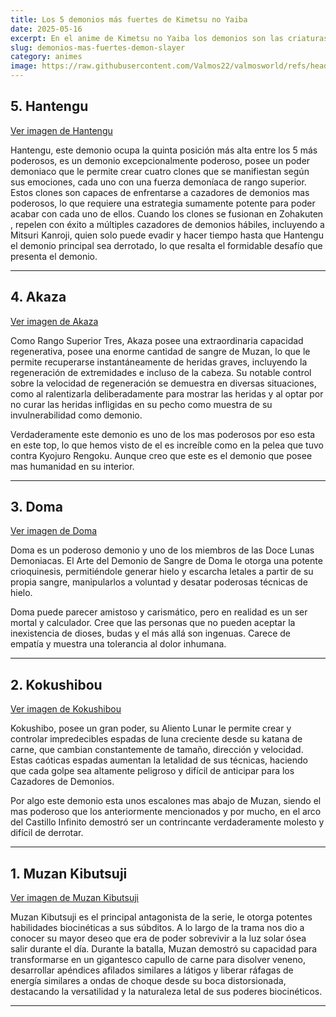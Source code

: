 ```yaml
---
title: Los 5 demonios más fuertes de Kimetsu no Yaiba
date: 2025-05-16
excerpt: En el anime de Kimetsu no Yaiba los demonios son las criaturas mas peligrosas porque asesinan y devoran a los humanos. El primer demonio ósea Muzan Kibutsuji, el cual posee un tipo de sangre que puede crear por así decirlo nuevos demonios. Asi que en esta lista te mostrare los 5 demonios mas poderosos de Kimetsu no Yaiba dándote así una mejor perspectiva de este grupo los cuales son los principales antagonistas de la serie. Te mostrare los mas relevantes en la historia.
slug: demonios-mas-fuertes-demon-slayer
category: animes
image: https://raw.githubusercontent.com/Valmos22/valmosworld/refs/heads/main/asset/images/Demonios.webp
---
```


## 5. Hantengu

[Ver imagen de Hantengu](https://fictionhorizon.com/wp-content/uploads/2021/12/Hantengu_at_the_Upper_Rank_meeting.png)

Hantengu, este demonio ocupa la quinta posición más alta entre los 5 más poderosos, es un demonio excepcionalmente poderoso, posee un poder demoniaco que le permite crear cuatro clones que se manifiestan según sus emociones, cada uno con una fuerza demoníaca de rango superior. Estos clones son capaces de enfrentarse a cazadores de demonios mas poderosos, lo que requiere una estrategia sumamente potente para poder acabar con cada uno de ellos. Cuando los clones se fusionan en Zohakuten , repelen con éxito a múltiples cazadores de demonios hábiles, incluyendo a Mitsuri Kanroji, quien solo puede evadir y hacer tiempo hasta que Hantengu el demonio principal sea derrotado, lo que resalta el formidable desafío que presenta el demonio.

---

## 4. Akaza

[Ver imagen de Akaza](https://fictionhorizon.com/wp-content/uploads/2021/12/Akaza_coaxing_Kyojuro_into_becoming_a_demon-1.png)

Como Rango Superior Tres, Akaza posee una extraordinaria capacidad regenerativa, posee una enorme cantidad de sangre de Muzan, lo que le permite recuperarse instantáneamente de heridas graves, incluyendo la regeneración de extremidades e incluso de la cabeza. Su notable control sobre la velocidad de regeneración se demuestra en diversas situaciones, como al ralentizarla deliberadamente para mostrar las heridas y al optar por no curar las heridas infligidas en su pecho como muestra de su invulnerabilidad como demonio.

Verdaderamente este demonio es uno de los mas poderosos por eso esta en este top, lo que hemos visto de el es increíble como en la pelea que tuvo contra Kyojuro Rengoku. Aunque creo que este es el demonio que posee mas humanidad en su interior.

---

## 3. Doma

[Ver imagen de Doma](https://fictionhorizon.com/wp-content/uploads/2022/07/Douma_Profile_Pic.jpg)

Doma es un poderoso demonio y uno de los miembros de las Doce Lunas Demoniacas. El Arte del Demonio de Sangre de Doma le otorga una potente crioquinesis, permitiéndole generar hielo y escarcha letales a partir de su propia sangre, manipularlos a voluntad y desatar poderosas técnicas de hielo.

Doma puede parecer amistoso y carismático, pero en realidad es un ser mortal y calculador. Cree que las personas que no pueden aceptar la inexistencia de dioses, budas y el más allá son ingenuas. Carece de empatía y muestra una tolerancia al dolor inhumana.

---

## 2. Kokushibou

[Ver imagen de Kokushibou](https://fictionhorizon.com/wp-content/uploads/2022/07/Kokushibo_colored_body_2.jpg)

Kokushibo, posee un gran poder, su Aliento Lunar le permite crear y controlar impredecibles espadas de luna creciente desde su katana de carne, que cambian constantemente de tamaño, dirección y velocidad. Estas caóticas espadas aumentan la letalidad de sus técnicas, haciendo que cada golpe sea altamente peligroso y difícil de anticipar para los Cazadores de Demonios.

Por algo este demonio esta unos escalones mas abajo de Muzan, siendo el mas poderoso que los anteriormente mencionados y por mucho, en el arco del Castillo Infinito demostró ser un contrincante verdaderamente molesto y difícil de derrotar. 

---

## 1. Muzan Kibutsuji

[Ver imagen de Muzan Kibutsuji](https://fictionhorizon.com/wp-content/uploads/2021/12/Muzan_is_pissed_of.png)

Muzan Kibutsuji es el principal antagonista de la serie, le otorga potentes habilidades biocinéticas a sus súbditos. A lo largo de la trama nos dio a conocer su mayor deseo que era de poder sobrevivir a la luz solar ósea salir durante el día. Durante la batalla, Muzan demostró su capacidad para transformarse en un gigantesco capullo de carne para disolver veneno, desarrollar apéndices afilados similares a látigos y liberar ráfagas de energía similares a ondas de choque desde su boca distorsionada, destacando la versatilidad y la naturaleza letal de sus poderes biocinéticos.

---
